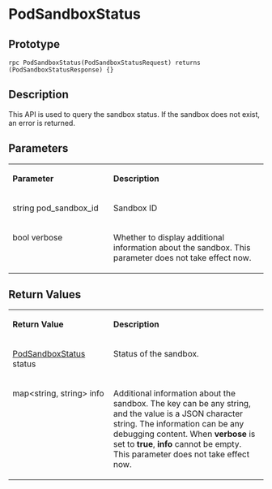 # PodSandboxStatus<a name="EN-US_TOPIC_0184808097"></a>

## Prototype<a name="en-us_topic_0183088043_section164301654155514"></a>

```
rpc PodSandboxStatus(PodSandboxStatusRequest) returns (PodSandboxStatusResponse) {}
```

## Description<a name="en-us_topic_0183088043_section729211519569"></a>

This API is used to query the sandbox status. If the sandbox does not exist, an error is returned.

## Parameters<a name="en-us_topic_0183088043_section349492895613"></a>

<a name="en-us_topic_0183088043_table184320467318"></a>
<table><tbody><tr id="en-us_topic_0183088043_row78917461336"><td class="cellrowborder" valign="top" width="39.54%"><p id="en-us_topic_0183088043_p1089154617315"><a name="en-us_topic_0183088043_p1089154617315"></a><a name="en-us_topic_0183088043_p1089154617315"></a><strong id="en-us_topic_0183088043_b5464849181310"><a name="en-us_topic_0183088043_b5464849181310"></a><a name="en-us_topic_0183088043_b5464849181310"></a>Parameter</strong></p>
</td>
<td class="cellrowborder" valign="top" width="60.46%"><p id="en-us_topic_0183088043_p128984613319"><a name="en-us_topic_0183088043_p128984613319"></a><a name="en-us_topic_0183088043_p128984613319"></a><strong id="en-us_topic_0183088043_b34165533138"><a name="en-us_topic_0183088043_b34165533138"></a><a name="en-us_topic_0183088043_b34165533138"></a>Description</strong></p>
</td>
</tr>
<tr id="en-us_topic_0183088043_row10898461533"><td class="cellrowborder" valign="top" width="39.54%"><p id="en-us_topic_0183088043_p1893714794317"><a name="en-us_topic_0183088043_p1893714794317"></a><a name="en-us_topic_0183088043_p1893714794317"></a>string pod_sandbox_id</p>
</td>
<td class="cellrowborder" valign="top" width="60.46%"><p id="en-us_topic_0183088043_p1189846434"><a name="en-us_topic_0183088043_p1189846434"></a><a name="en-us_topic_0183088043_p1189846434"></a>Sandbox ID</p>
</td>
</tr>
<tr id="en-us_topic_0183088043_row1856117814815"><td class="cellrowborder" valign="top" width="39.54%"><p id="en-us_topic_0183088043_p956148114812"><a name="en-us_topic_0183088043_p956148114812"></a><a name="en-us_topic_0183088043_p956148114812"></a>bool verbose</p>
</td>
<td class="cellrowborder" valign="top" width="60.46%"><p id="en-us_topic_0183088043_p155615864815"><a name="en-us_topic_0183088043_p155615864815"></a><a name="en-us_topic_0183088043_p155615864815"></a>Whether to display additional information about the sandbox. This parameter does not take effect now.</p>
</td>
</tr>
</tbody>
</table>

## Return Values<a name="en-us_topic_0183088043_section10495164611565"></a>

<a name="en-us_topic_0183088043_table15296551936"></a>
<table><tbody><tr id="en-us_topic_0183088043_row18741555834"><td class="cellrowborder" valign="top" width="39.54%"><p id="en-us_topic_0183088043_p197485518319"><a name="en-us_topic_0183088043_p197485518319"></a><a name="en-us_topic_0183088043_p197485518319"></a><strong id="en-us_topic_0183088043_b7681103411314"><a name="en-us_topic_0183088043_b7681103411314"></a><a name="en-us_topic_0183088043_b7681103411314"></a>Return Value</strong></p>
</td>
<td class="cellrowborder" valign="top" width="60.46%"><p id="en-us_topic_0183088043_p374185520310"><a name="en-us_topic_0183088043_p374185520310"></a><a name="en-us_topic_0183088043_p374185520310"></a><strong id="en-us_topic_0183088043_b176333271319"><a name="en-us_topic_0183088043_b176333271319"></a><a name="en-us_topic_0183088043_b176333271319"></a>Description</strong></p>
</td>
</tr>
<tr id="en-us_topic_0183088043_row87419551317"><td class="cellrowborder" valign="top" width="39.54%"><p id="en-us_topic_0183088043_p157445512318"><a name="en-us_topic_0183088043_p157445512318"></a><a name="en-us_topic_0183088043_p157445512318"></a><a href="apis.md#en-us_topic_0182207110_li146986172010">PodSandboxStatus</a> status</p>
</td>
<td class="cellrowborder" valign="top" width="60.46%"><p id="en-us_topic_0183088043_p14745551137"><a name="en-us_topic_0183088043_p14745551137"></a><a name="en-us_topic_0183088043_p14745551137"></a>Status of the sandbox.</p>
</td>
</tr>
<tr id="en-us_topic_0183088043_row27545518311"><td class="cellrowborder" valign="top" width="39.54%"><p id="en-us_topic_0183088043_p953212217505"><a name="en-us_topic_0183088043_p953212217505"></a><a name="en-us_topic_0183088043_p953212217505"></a>map&lt;string, string&gt; info</p>
</td>
<td class="cellrowborder" valign="top" width="60.46%"><p id="en-us_topic_0183088043_p47512557310"><a name="en-us_topic_0183088043_p47512557310"></a><a name="en-us_topic_0183088043_p47512557310"></a>Additional information about the sandbox. The key can be any string, and the value is a JSON character string. The information can be any debugging content. When <strong id="en-us_topic_0183088043_b1311520217461"><a name="en-us_topic_0183088043_b1311520217461"></a><a name="en-us_topic_0183088043_b1311520217461"></a>verbose</strong> is set to <strong id="en-us_topic_0183088043_b5888112594613"><a name="en-us_topic_0183088043_b5888112594613"></a><a name="en-us_topic_0183088043_b5888112594613"></a>true</strong>, <strong id="en-us_topic_0183088043_b15182129114614"><a name="en-us_topic_0183088043_b15182129114614"></a><a name="en-us_topic_0183088043_b15182129114614"></a>info</strong> cannot be empty. This parameter does not take effect now.</p>
</td>
</tr>
</tbody>
</table>

